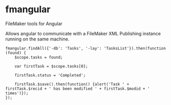 fmangular
=========

FileMaker tools for Angular

Allows angular to communicate with a FileMaker XML Publishing instance running on the same machine.

    fmangular.findAll({'-db': 'Tasks', '-lay': 'TasksList'}).then(function (found) {
		$scope.tasks = found;
		
		var firstTask = $scope.tasks[0];
		
		firstTask.status = 'Completed';
		
		firstTask.$save().then(function() {alert('Task ' + firstTask.$recid + ' has been modified ' + firstTask.$modid + ' times')});
	});
	
	
